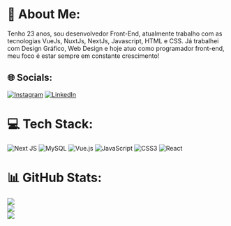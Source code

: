 # 💫 About Me:
Tenho 23 anos, sou desenvolvedor Front-End, atualmente trabalho com as tecnologias VueJs, NuxtJs, NextJs, Javascript, HTML e CSS. Já trabalhei com Design Gráfico, Web Design e hoje atuo como programador front-end, meu foco é estar sempre em constante crescimento!


## 🌐 Socials:
[![Instagram](https://img.shields.io/badge/Instagram-%23E4405F.svg?logo=Instagram&logoColor=white)](https://instagram.com/arthurhenrique200) [![LinkedIn](https://img.shields.io/badge/LinkedIn-%230077B5.svg?logo=linkedin&logoColor=white)](https://linkedin.com/in/henrique-arthur) 

# 💻 Tech Stack:
![Next JS](https://img.shields.io/badge/Next-black?style=for-the-badge&logo=next.js&logoColor=white) ![MySQL](https://img.shields.io/badge/mysql-%2300f.svg?style=for-the-badge&logo=mysql&logoColor=white) ![Vue.js](https://img.shields.io/badge/vuejs-%2335495e.svg?style=for-the-badge&logo=vuedotjs&logoColor=%234FC08D) ![JavaScript](https://img.shields.io/badge/javascript-%23323330.svg?style=for-the-badge&logo=javascript&logoColor=%23F7DF1E) ![CSS3](https://img.shields.io/badge/css3-%231572B6.svg?style=for-the-badge&logo=css3&logoColor=white) ![React](https://img.shields.io/badge/react-%2320232a.svg?style=for-the-badge&logo=react&logoColor=%2361DAFB)
# 📊 GitHub Stats:
![](https://github-readme-stats.vercel.app/api?username=henrique-arthur&theme=dark&hide_border=true&include_all_commits=true&count_private=true)<br/>
![](https://github-readme-streak-stats.herokuapp.com/?user=henrique-arthur&theme=dark&hide_border=true)<br/>
![](https://github-readme-stats.vercel.app/api/top-langs/?username=henrique-arthur&theme=dark&hide_border=true&include_all_commits=true&count_private=true&layout=compact)

<!-- Proudly created with GPRM ( https://gprm.itsvg.in ) -->
